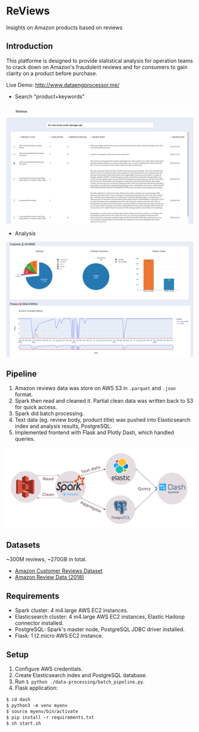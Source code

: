 # ReViews

Insights on Amazon products based on reviews

## Introduction

This platforme is designed to provide statistical analysis for operation teams to crack down on Amazon's fraudulent reviews and for consumers to gain clarity on a product before purchase.

Live Demo: http://www.dataengprocessor.me/

- Search "product+keywords"

![Search](./img/search.png)

- Analysis

![Params](./img/params.png)

## Pipeline

1. Amazon reviews data was store on AWS S3 in ```.parquet``` and ```.json``` format.
2. Spark then read and cleaned it. Partial clean data was written back to S3 for quick access.
3. Spark did batch processing.
4. Text data (eg. review body, product title) was pushed into Elasticsearch index and analysis results, PostgreSQL.
5. Implemented frontend with Flask and Plotly Dash, which handled queries.

![Pipeline](./img/pipeline.png)

## Datasets

~300M reviews, ~270GB in total.

- [Amazon Customer Reviews Dataset](https://s3.amazonaws.com/amazon-reviews-pds/readme.html)
- [Amazon Review Data (2018)](https://nijianmo.github.io/amazon/index.html)

## Requirements

- Spark cluster: 4 m4.large AWS EC2 instances.
- Elasticsearch cluster: 4 m4.large AWS EC2 instances, Elastic Hadoop connector installed.
- PostgreSQL: Spark's master node, PostgreSQL JDBC driver installed.
- Flask: 1 t2.micro AWS EC2 instance.

## Setup

1. Configure AWS credentials.
2. Create Elasticsearch index and PostgreSQL database.
2. Run ```$ python ./data-processing/batch_pipeline.py```.
3. Flask application:
```
$ cd dash
$ python3 -m venv myenv
$ source myenv/bin/activate
$ pip install -r requirements.txt
$ sh start.sh
```
